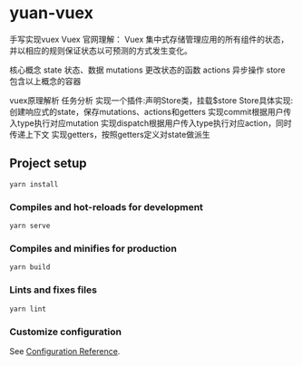 # yuan-vuex
手写实现vuex
Vuex 官网理解：
Vuex 集中式存储管理应用的所有组件的状态，并以相应的规则保证状态以可预测的方式发生变化。

核心概念
state 状态、数据 
mutations 更改状态的函数 
actions 异步操作
store 包含以上概念的容器


vuex原理解析 任务分析
实现一个插件:声明Store类，挂载$store Store具体实现:
创建响应式的state，保存mutations、actions和getters 
实现commit根据用户传入type执行对应mutation 
实现dispatch根据用户传入type执行对应action，同时传递上下文 
实现getters，按照getters定义对state做派生

## Project setup
```
yarn install
```

### Compiles and hot-reloads for development
```
yarn serve
```

### Compiles and minifies for production
```
yarn build
```

### Lints and fixes files
```
yarn lint
```

### Customize configuration
See [Configuration Reference](https://cli.vuejs.org/config/).

